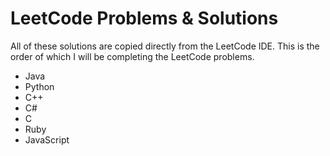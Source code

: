 # LeetCode Problems & Solutions

All of these solutions are copied directly from the LeetCode IDE. This is the order of which I will be completing the LeetCode problems.
 - Java
 - Python
 - C++
 - C#
 - C
 - Ruby
 - JavaScript
